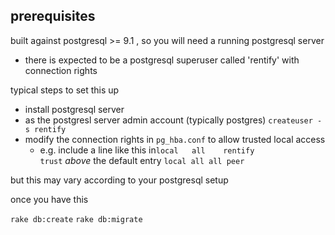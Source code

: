 ## prerequisites

built against postgresql >= 9.1 , so you will need a running postgresql server

- there is expected to be a postgresql superuser called 'rentify' with connection rights

typical steps to set this up

- install postgresql server
- as the postgresl server admin account (typically postgres) `createuser -s rentify`
- modify the connection rights in `pg_hba.conf` to allow trusted local access
  - e.g. include a line like this in`local   all    rentify                  trust`    _above_ the default entry  `local all all peer`

but this may vary according to your postgresql setup

once you have this

`rake db:create`
`rake db:migrate`

